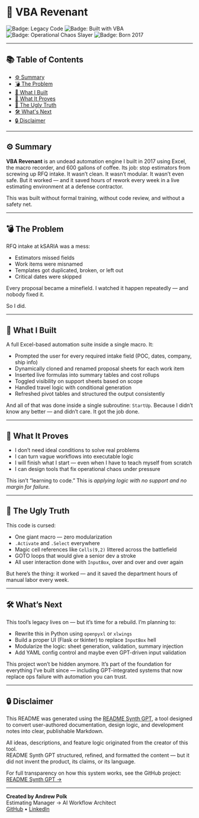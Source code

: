 # 🧟 VBA Revenant

![Badge: Legacy Code](https://img.shields.io/badge/status-legacy-critical)
![Badge: Built with VBA](https://img.shields.io/badge/tech-VBA-blue)
![Badge: Operational Chaos Slayer](https://img.shields.io/badge/purpose-RFQ%20Intake%20Automation-red)
![Badge: Born 2017](https://img.shields.io/badge/origin-2017-black)

---

## 📚 Table of Contents
- [⚙️ Summary](#️️️️️️️️️️️️️️summary)
- [💣 The Problem](#the-problem)
- [🔨 What I Built](#what-i-built)
- [🧠 What It Proves](#what-it-proves)
- [🚧 The Ugly Truth](#the-ugly-truth)
- [🛠️ What's Next](#whats-next)
- [🔒 Disclaimer](#disclaimer)

---

## ⚙️ Summary

**VBA Revenant** is an undead automation engine I built in 2017 using Excel, the macro recorder, and 600 gallons of coffee. Its job: stop estimators from screwing up RFQ intake. It wasn’t clean. It wasn’t modular. It wasn’t even safe. But it worked — and it saved hours of rework every week in a live estimating environment at a defense contractor.

This was built without formal training, without code review, and without a safety net.

---

## 💣 The Problem

RFQ intake at kSARIA was a mess:
- Estimators missed fields
- Work items were misnamed
- Templates got duplicated, broken, or left out
- Critical dates were skipped

Every proposal became a minefield. I watched it happen repeatedly — and nobody fixed it.

So I did.

---

## 🔨 What I Built

A full Excel-based automation suite inside a single macro. It:
- Prompted the user for every required intake field (POC, dates, company, ship info)
- Dynamically cloned and renamed proposal sheets for each work item
- Inserted live formulas into summary tables and cost rollups
- Toggled visibility on support sheets based on scope
- Handled travel logic with conditional generation
- Refreshed pivot tables and structured the output consistently

And all of that was done inside a single subroutine: `StartUp`. Because I didn’t know any better — and didn’t care. It got the job done.

---

## 🧠 What It Proves

- I don’t need ideal conditions to solve real problems
- I can turn vague workflows into executable logic
- I will finish what I start — even when I have to teach myself from scratch
- I can design tools that fix operational chaos under pressure

This isn’t “learning to code.” This is *applying logic with no support and no margin for failure.*

---

## 🚧 The Ugly Truth

This code is cursed:
- One giant macro — zero modularization
- `.Activate` and `.Select` everywhere
- Magic cell references like `Cells(9,2)` littered across the battlefield
- GOTO loops that would give a senior dev a stroke
- All user interaction done with `InputBox`, over and over and over again

But here’s the thing: it worked — and it saved the department hours of manual labor every week.

---

## 🛠️ What’s Next

This tool’s legacy lives on — but it’s time for a rebuild. I’m planning to:
- Rewrite this in Python using `openpyxl` or `xlwings`
- Build a proper UI (Flask or tkinter) to replace `InputBox` hell
- Modularize the logic: sheet generation, validation, summary injection
- Add YAML config control and maybe even GPT-driven input validation

This project won’t be hidden anymore. It’s part of the foundation for everything I’ve built since — including GPT-integrated systems that now replace ops failure with automation you can trust.

---

## 🔒 Disclaimer

This README was generated using the [README Synth GPT](https://github.com/GPTAlchemist/README-Synth), a tool designed to convert user-authored documentation, design logic, and development notes into clear, publishable Markdown.

All ideas, descriptions, and feature logic originated from the creator of this tool.  
README Synth GPT structured, refined, and formatted the content — but it did not invent the product, its claims, or its language.

For full transparency on how this system works, see the GitHub project: [README Synth GPT →](https://github.com/GPTAlchemist/README-Synth)

---

**Created by Andrew Polk**  
Estimating Manager → AI Workflow Architect  
[GitHub](https://github.com/GPTAlchemist) • [LinkedIn](https://linkedin.com/in/andrew-l-polk)
